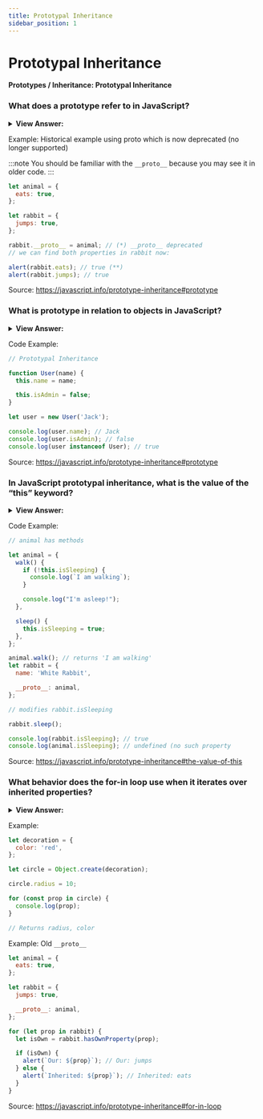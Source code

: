 ```yaml
---
title: Prototypal Inheritance
sidebar_position: 1
---
```


# Prototypal Inheritance

**Prototypes / Inheritance: Prototypal Inheritance**

<head>
  <title>Prototypal Inheritance - JavaScript Interview Questions & Answers</title>
  <meta charSet="utf-8" />
</head>

### What does a prototype refer to in JavaScript?

<details>
  <summary><strong>View Answer:</strong></summary>
  <div>
  <div><strong>Interview Response:</strong> Prototypes are the mechanism by which JavaScript objects inherit features from one another. JavaScript is often described as a prototype-based language that is used to provide inheritance, objects can have a prototype object, which acts as a template object that it inherits methods and properties from.</div><br />
  <div><strong>Technical Response:</strong> In JavaScript, objects have a special hidden property [[Prototype]] (as named in the specification), that is either null or references another object. That object is called “a prototype”. Prototypes are the mechanism by which JavaScript objects inherit features from one another. JavaScript is often described as a prototype-based language — to provide inheritance, objects can have a prototype object, which acts as a template object that it inherits methods and properties from.
  </div>
  </div>
</details>

Example: Historical example using proto which is now deprecated (no longer supported)

:::note
You should be familiar with the `__proto__` because you may see it in older code.
:::

```js
let animal = {
  eats: true,
};

let rabbit = {
  jumps: true,
};

rabbit.__proto__ = animal; // (*) __proto__ deprecated
// we can find both properties in rabbit now:

alert(rabbit.eats); // true (**)
alert(rabbit.jumps); // true
```

Source: <https://javascript.info/prototype-inheritance#prototype>

### What is prototype in relation to objects in JavaScript?

<details>
  <summary><strong>View Answer:</strong></summary>
  <div>
  <div><strong>Interview Response:</strong> A prototype is an object. When you declare a function, a prototype is created and linked to that function. In addition, the prototype object forms a link with its function creating a circular relationship. This is true for any function. In JavaScript, we can create objects several different ways. One of the ways is the new keyword. When we declare a function with the intent of using new (a constructor function), we capitalize the first letter of the function name.
</div>
  </div>
</details>

Code Example:

```js
// Prototypal Inheritance

function User(name) {
  this.name = name;

  this.isAdmin = false;
}

let user = new User('Jack');

console.log(user.name); // Jack
console.log(user.isAdmin); // false
console.log(user instanceof User); // true
```

Source: <https://javascript.info/prototype-inheritance#prototype>

### In JavaScript prototypal inheritance, what is the value of the “this” keyword?

<details>
  <summary><strong>View Answer:</strong></summary>
  <div>
  <div><strong>Interview Response:</strong> The answer is simple: this is not affected by prototypes at all. No matter where the method is found in an object or its prototype. In a method call, this is always the object before the dot.
</div>
  </div>
</details>

Code Example:

```js
// animal has methods

let animal = {
  walk() {
    if (!this.isSleeping) {
      console.log(`I am walking`);
    }

    console.log("I'm asleep!");
  },

  sleep() {
    this.isSleeping = true;
  },
};

animal.walk(); // returns 'I am walking'
let rabbit = {
  name: 'White Rabbit',

  __proto__: animal,
};

// modifies rabbit.isSleeping

rabbit.sleep();

console.log(rabbit.isSleeping); // true
console.log(animal.isSleeping); // undefined (no such property
```

Source: <https://javascript.info/prototype-inheritance#the-value-of-this>

### What behavior does the for-in loop use when it iterates over inherited properties?

<details>
  <summary><strong>View Answer:</strong></summary>
  <div>
  <div><strong>Interview Response:</strong> When you loop over properties of an object that inherits from another object, for...in statement goes up in the prototype chain and enumerates over the inherited properties as well.
</div>
  </div>
</details>

Example:

```js
let decoration = {
  color: 'red',
};

let circle = Object.create(decoration);

circle.radius = 10;

for (const prop in circle) {
  console.log(prop);
}

// Returns radius, color
```

Example: Old `__proto__`

```js
let animal = {
  eats: true,
};

let rabbit = {
  jumps: true,

  __proto__: animal,
};

for (let prop in rabbit) {
  let isOwn = rabbit.hasOwnProperty(prop);

  if (isOwn) {
    alert(`Our: ${prop}`); // Our: jumps
  } else {
    alert(`Inherited: ${prop}`); // Inherited: eats
  }
}
```

Source: <https://javascript.info/prototype-inheritance#for-in-loop>
